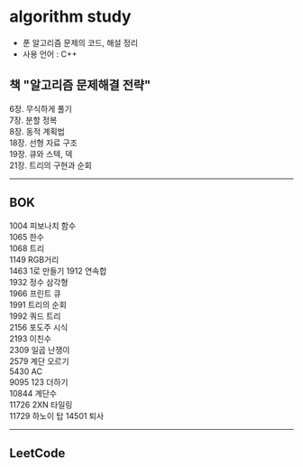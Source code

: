 # algorithm study
- 푼 알고리즘 문제의 코드, 해설 정리
- 사용 언어 : C++
  
## 책 "알고리즘 문제해결 전략"

6장. 무식하게 풀기  
7장. 분할 정복  
8장. 동적 계획법  
18장. 선형 자료 구조  
19장. 큐와 스텍, 덱  
21장. 트리의 구현과 순회  

---
## BOK
  
1004 피보나치 함수  
1065 한수  
1068 트리  
1149 RGB거리  
1463 1로 만들기
1912 연속합  
1932 정수 삼각형  
1966 프린트 큐  
1991 트리의 순회  
1992 쿼드 트리  
2156 포도주 시식  
2193 이친수  
2309 일곱 난쟁이  
2579 계단 오르기  
5430 AC  
9095 123 더하기  
10844 계단수  
11726 2XN 타일링  
11729 하노이 탑
14501 퇴사  

---

## LeetCode
